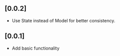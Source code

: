 
## [0.0.2]

* Use State instead of Model for better consistency.

## [0.0.1]

* Add basic functionality

